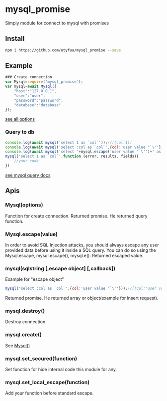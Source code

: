 # mysql_promise
Simply module for connect to mysql with promises

## Install
```sh
npm i https://github.com/utyfua/mysql_promise --save
```

## Example
```javascript
### Create connection
var Mysql=require('mysql_promise');
var mysql=await Mysql({
    "host":"127.0.0.1",
    "user":"user",
    "password":"password",
    "database":"database"
});
```
[see all options](https://www.npmjs.com/package/mysql#connection-options)
### Query to db
```javascript
console.log(await mysql('select 1 as `col`'));//[{col:1}]
console.log(await mysql('select :col as `col`',{col:'user value "`\''}));//[{col:"user value \"`'"}]
console.log(await mysql('select '+mysql.escape('user value "`\'')+' as `col`'));//[{col:"user value \"`'"}]
mysql('select 1 as `col`',function (error, results, fields){
    //your code
})
```
[see mysql query docs](https://www.npmjs.com/package/mysql#performing-queries)

## Apis
### Mysql(options)
Function for create connection.
Returned promise. He returned query function.
### Mysql.escape(value)
In order to avoid SQL Injection attacks, you should always escape any user provided data before using it inside a SQL query. You can do so using the Mysql.escape, mysql.escape(), mysql.e().
Returned escaped value.
### mysql(sqlstring [,escape object] [,callback])
Example for "escape object"
```javascript
mysql('select :col as `col`',{col:'user value "`\''}));//[{col:"user value \"`'"}]
```
Returned promise. He returned array or object(example for insert request).
### mysql.destroy()
Destroy connection
### mysql.create()
See [Mysql()](#mysqloptions)
### mysql.set_secured(function)
Set function for hide internal code this module for any.
### mysql.set_local_escape(function)
Add your function before standard escape.